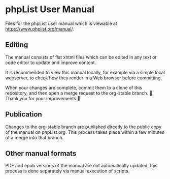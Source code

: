 
# phpList User Manual

Files for the phpList user manual which is viewable at https://www.phplist.org/manual/. 

## Editing

The manual consists of flat xhtml files which can be edited in any text or code editor to update and improve content.

It is recommended to view this manual locally, for example via a simple local webserver, to check how they render in a Web browser before committing.

When your changes are complete, commit them to a clone of this repository, and then open a merge request to the org-stable branch. 🎉 Thank you for your improvements 🎉

## Publication

Changes to the org-stable branch are published directly to the public copy of the manual on phpList.org. This process takes place within a few minutes of a merge into that branch.

## Other manual formats

PDF and epub versions of the manual are not automatically updated, this process is done separately via manual execution of scripts. 
